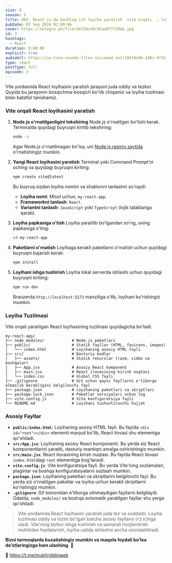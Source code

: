 ```yaml
---
size: 0
season: 5
title: 003. React.js da boshlag'ich loyiha yaratish  vite orqali  , loyiha tuzlimasi.
pubDate: 02 Sep 2024 02:09:86
cover: https://telegra.ph/file/b6f28ce0c92aa07ff20da.jpg
id: 3
hashtags:
  - React
duration: 0:00:00
explicit: true
audioUrl: https://us-tuna-sounds-files.voicemod.net/19df8e9b-140c-4f43-8c0e-09c162821765-1658350707858.mp3
type: react
postType: full
episode: 3
---
```


Vite yordamida React loyihasini yaratish jarayoni juda oddiy va tezkor. Quyida bu jarayonni bosqichma-bosqich ko'rib chiqamiz va loyiha tuzilmasi bilan batafsil tanishamiz.

### Vite orqali React loyihasini yaratish

1. **Node.js o'rnatilganligini tekshiring**
   Node.js o'rnatilgan bo'lishi kerak. Terminalda quyidagi buyruqni kiritib tekshiring:

   ```bash
   node -v
   ```

   Agar Node.js o'rnatilmagan bo'lsa, uni [Node.js rasmiy saytida](https://nodejs.org/) o'rnatishingiz mumkin.

2. **Yangi React loyihasini yaratish**
   Terminal yoki Command Prompt’ni oching va quyidagi buyruqni kiriting:

   ```bash
   npm create vite@latest
   ```

   Bu buyruq sizdan loyiha nomini va shablonni tanlashni so'raydi:

   - **Loyiha nomi**: Misol uchun, `my-react-app`.
   - **Frameworkni tanlash**: `React`.
   - **Variantni tanlash**: `JavaScript` yoki `TypeScript` (lojik talablariga qarab).

3. **Loyiha papkasiga o'tish**
   Loyiha yaratilib bo'lgandan so'ng, uning papkasiga o'ting:

   ```bash
   cd my-react-app
   ```

4. **Paketlarni o'rnatish**
   Loyihaga kerakli paketlarni o'rnatish uchun quyidagi buyruqni bajarish kerak:

   ```bash
   npm install
   ```

5. **Loyihani ishga tushirish**
   Loyiha lokal serverda ishlashi uchun quyidagi buyruqni kiriting:

   ```bash
   npm run dev
   ```

   Brauzerda `http://localhost:5173` manziliga o'tib, loyihani ko'rishingiz mumkin.

### Loyiha Tuzilmasi

Vite orqali yaratilgan React loyihasining tuzilmasi quyidagicha bo'ladi:

```
my-react-app/
├── node_modules/            # Node.js paketlari
├── public/                  # Statik fayllar (HTML, favicons, images)
│   └── index.html           # Loyihaning asosiy HTML fayli
├── src/                     # Dasturiy kodlar
│   ├── assets/              # Statik resurslar (rasm, video va boshqalar)
│   ├── App.jsx              # Asosiy React komponent
│   ├── main.jsx             # React ilovasining kirish nuqtasi
│   └── index.css            # Global CSS fayli
├── .gitignore               # Git uchun qaysi fayllarni e'tiborga olmaslik kerakligini belgilovchi fayl
├── package.json             # Loyihaning paketlari va skriptlari
├── package-lock.json        # Paketlar versiyalari uchun log
├── vite.config.js           # Vite konfiguratsiya fayli
└── README.md                # Loyihani tushuntiruvchi hujjat
```

### Asosiy Fayllar

- **`public/index.html`**: Loyihaning asosiy HTML fayli. Bu faylda `<div id="root"></div>` elementi mavjud bo'lib, React ilovasi shu elementga qo'shiladi.
- **`src/App.jsx`**: Loyihaning asosiy React komponenti. Bu yerda siz React komponentlarini yaratib, dasturiy mantiqni amalga oshirishingiz mumkin.
- **`src/main.jsx`**: React ilovasining kirish nuqtasi. Bu faylda React ilovasi `index.html`dagi `root` elementiga bog'lanadi.
- **`vite.config.js`**: Vite konfiguratsiya fayli. Bu yerda Vite'ning sozlamalari, plaginlar va boshqa konfiguratsiyalarni sozlash mumkin.
- **`package.json`**: Loyihaning paketlari va skriptlarini belgilovchi fayl. Bu yerda siz o'rnatilgan paketlar va loyiha uchun kerakli skriptlarni ko'rishingiz mumkin.
- **`.gitignore`**: Git tomonidan e'tiborga olinmaydigan fayllarni belgilaydi. Odatda, `node_modules/` va boshqa avtomatik yaratilgan fayllar shu yerga qo'shiladi.

> Vite yordamida React loyihasini yaratish juda tez va soddadir. Loyiha tuzilmasi oddiy va lozim bo'lgan barcha asosiy fayllarni o'z ichiga oladi. Vite'ning tezkor ishga tushirish va samarali rivojlantirish muhitidan foydalanish, loyiha ustida ishlashni ancha osonlashtiradi.

**Bizni tarmoqlarda kuzatishingiz mumkin va maqola foydali bo’lsa do’stlaringizga ham ulashing**. 🫡

🔗 <https://t.me/mukhriddinweb>
